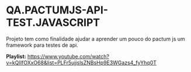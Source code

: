 # QA.PACTUMJS-API-TEST.JAVASCRIPT

Projeto tem como finalidade ajudar a aprender um pouco do pactum js um framework para testes de api.

**Playlist:** https://www.youtube.com/watch?v=kQIIfOXxO68&list=PLFr5ujjslsZNBsHp9E3WGazs4_fyYhq0T

